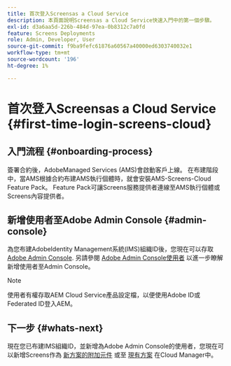 ```yaml
---
title: 首次登入Screensas a Cloud Service
description: 本頁面說明Screensas a Cloud Service快速入門中的第一個步驟。
exl-id: d3a6aa5d-226b-484d-97ea-0b8312c7a0fd
feature: Screens Deployments
role: Admin, Developer, User
source-git-commit: f9ba9fefc61876a60567a40000ed6303740032e1
workflow-type: tm+mt
source-wordcount: '196'
ht-degree: 1%

---
```


# 首次登入Screensas a Cloud Service {#first-time-login-screens-cloud}


## 入門流程 {#onboarding-process}

簽署合約後，AdobeManaged Services (AMS)會啟動客戶上線。 在布建階段中，當AMS根據合約布建AMS執行個體時，就會安裝AMS-Screens-Cloud Feature Pack。 Feature Pack可讓Screens服務提供者連線至AMS執行個體或Screens內容提供者。

## 新增使用者至Adobe Admin Console {#admin-console}

為您布建AdobeIdentity Management系統(IMS)組織ID後，您現在可以存取 [Adobe Admin Console](https://adminconsole.adobe.com/). 另請參閱 [Adobe Admin Console使用者](https://helpx.adobe.com/enterprise/admin-guide.html/enterprise/using/users.ug.html) 以進一步瞭解新增使用者至Admin Console。

>[!NOTE]
>使用者有權存取AEM Cloud Service產品設定檔，以便使用Adobe ID或Federated ID登入AEM。

## 下一步 {#whats-next}

現在您已布建IMS組織ID，並新增為Adobe Admin Console的使用者，您現在可以新增Screens作為 [新方案的附加元件](/help/screens-cloud/onboarding-screens-cloud/add-on-new-program-screens-cloud.md) 或至 [現有方案](/help/screens-cloud/onboarding-screens-cloud/add-on-existing-program-screens-cloud.md) 在Cloud Manager中。
